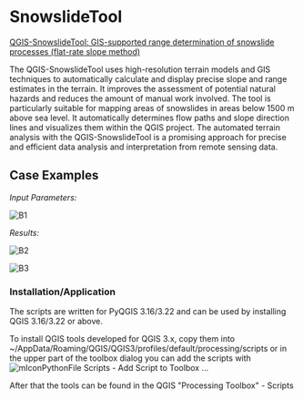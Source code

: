 <h1>SnowslideTool</h1>
<p>
<u>QGIS-SnowslideTool: GIS-supported range determination of snowslide processes (flat-rate slope method)</u>
</p>

<p>The QGIS-SnowslideTool uses high-resolution terrain models and GIS techniques to automatically calculate and display precise slope and range estimates in the terrain. It improves the assessment of potential natural hazards and reduces the amount of manual work involved. The tool is particularly suitable for mapping areas of snowslides in areas below 1500 m above sea level. It automatically determines flow paths and slope direction lines and visualizes them within the QGIS project. The automated terrain analysis with the QGIS-SnowslideTool is a promising approach for precise and efficient data analysis and interpretation from remote sensing data.</p>

<h2>Case Examples</h2>

<i lang="id">Input Parameters:</i>

![B1](https://github.com/pyAlpineRisk/SnowslideTool/assets/52344347/30234929-81cd-41c3-ba7b-0f0e325b9830)

<i lang="id">Results:</i>

![B2](https://github.com/pyAlpineRisk/SnowslideTool/assets/52344347/a2b977a9-00b7-4368-bbc2-5abfd08bbce6)

![B3](https://github.com/pyAlpineRisk/SnowslideTool/assets/52344347/7166cfeb-bcd3-4e06-b5d1-c2a3f1296ace)

<h3>Installation/Application</h3>
<p>The scripts are written for PyQGIS 3.16/3.22 and can be used by installing QGIS 3.16/3.22 or above.

To install QGIS tools developed for QGIS 3.x, copy them into
~/AppData/Roaming/QGIS/QGIS3/profiles/default/processing/scripts or in the upper part of the toolbox dialog you can add the scripts with ![mIconPythonFile](https://user-images.githubusercontent.com/52344347/136413201-b4a1f7d3-4053-4aa6-b11c-9433ae617057.png) Scripts - Add Script to Toolbox ...

After that the tools can be found in the QGIS "Processing Toolbox" - Scripts</p>
